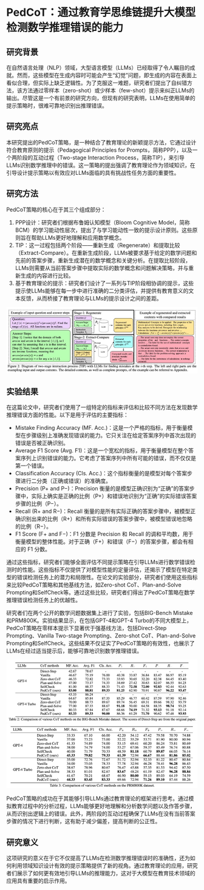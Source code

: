 # PedCoT：通过教育学思维链提升大模型检测数学推理错误的能力

## 研究背景
在自然语言处理（NLP）领域，大型语言模型（LLMs）已经取得了令人瞩目的成就。然而，这些模型在生成内容时可能会产生“幻觉”问题，即生成的内容在表面上看似合理，但实际上缺乏逻辑性。为了克服这一难题，研究者们提出了自纠错方法，该方法通过零样本（zero-shot）或少样本（few-shot）提示来纠正LLMs的输出。尽管这是一个有前景的研究方向，但现有的研究表明，LLMs在使用简单的提示策略时，很难可靠地识别出推理错误。

## 研究亮点
本研究提出的PedCoT策略，是一种结合了教育理论的新颖提示方法，它通过设计符合教育原则的提示（Pedagogical Principles for Prompts，简称PPP），以及一个两阶段的互动过程（Two-stage Interaction Process，简称TIP），来引导LLMs识别数学推理中的错误。这一策略的提出强调了教育理论作为领域知识，在引导设计提示策略以有效应对LLMs面临的具有挑战性任务方面的重要性。

## 研究方法
PedCoT策略的核心在于其三个组成部分：

1. PPP设计：研究者们根据布鲁姆认知模型（Bloom Cognitive Model，简称BCM）的学习能动性层次，提出了与学习能动性一致的提示设计原则。这些原则旨在帮助LLMs更好地理解和应用数学概念。
2. TIP：这一过程包括两个阶段——重新生成（Regenerate）和提取比较（Extract-Compare）。在重新生成阶段，LLMs被要求基于给定的数学问题和先前的答案步骤，重新生成潜在的数学概念和关键分析。在提取比较阶段，LLMs则需要从当前答案步骤中提取实际的数学概念和问题解决策略，并与重新生成的内容进行比较。
3. 基于教育理论的提示：研究者们设计了一系列与TIP阶段相协调的提示，这些提示使LLMs能够在每一步中进行准确的二分类评估，并提供有教育意义的文本反馈，从而桥接了教育理论与LLMs的提示设计之间的差距。


![Fig2](assets/Fig2.jpg)

## 实验结果
在这篇论文中，研究者们使用了一组特定的指标来评估和比较不同方法在发现数学推理错误方面的性能。以下是用于评估的主要指标：
- Mistake Finding Accuracy (MF. Acc.)：这是一个严格的指标，用于衡量模型在步骤级别上准确发现错误的能力。它只关注在给定答案序列中首次出现的错误是否被正确识别。
- Average F1 Score (Avg. F1)：这是一个宽松的指标，用于衡量模型在整个答案序列上识别错误的能力。它考虑了答案序列中所有可能的错误，而不仅仅是第一个错误。
- Classification Accuracy (Cls. Acc.)：这个指标衡量的是模型对每个答案步骤进行二分类（正确或错误）的准确度。
- Precision (P+ and P−)：Precision 衡量的是模型正确识别为“正确”的答案步骤中，实际上确实是正确的比例（P+）和错误地识别为“正确”的实际错误答案步骤的比例（P−）。
- Recall (R+ and R−)：Recall 衡量的是所有实际正确的答案步骤中，被模型正确识别出来的比例（R+）和所有实际错误的答案步骤中，被模型错误地忽略的比例（R−）。
- F1 Score (F+ and F−)：F1 分数是 Precision 和 Recall 的调和平均数，用于衡量模型的整体性能。对于正确（F+）和错误（F−）的答案步骤，都会有相应的 F1 分数。

通过这些指标，研究者们能够全面评估不同提示策略在引导LLMs进行数学错误检测时的性能。这些指标不仅提供了对模型性能的定量评估，还揭示了模型在特定类型的错误检测任务上的潜力和局限性。在论文的实验部分，研究者们使用这些指标来比较PedCoT策略和其他基线方法，如Zero-shot CoT、Plan-and-Solve Prompting和SelfCheck等。通过这些比较，研究者们得出了PedCoT策略在数学推理错误检测任务上的优越性。

研究者们在两个公开的数学问题数据集上进行了实验，包括BIG-Bench Mistake和PRM800K。实验结果显示，在包括GPT-4和GPT-4 Turbo的不同大模型上，PedCoT策略在零样本提示下显著优于强基线方法，包括Direct-Step Prompting、Vanilla Two-stage Prompting、Zero-shot CoT、Plan-and-Solve Prompting和SelfCheck。这些结果不仅证实了PedCoT策略的有效性，也展示了LLMs在经过适当提示后，能够可靠地识别数学推理错误。

![](assets/Table2.jpg)
![](assets/Table3.jpg)

PedCoT策略的成功在于其能够引导LLMs通过教育理论的框架进行思考。通过模拟教育过程中的分析过程，LLMs能够更好地理解和分析数学问题以及作答步骤，从而识别出逻辑上的错误。此外，两阶段的互动过程确保了LLMs在没有当前答案步骤的情况下进行判断，这有助于减少偏差，提高判断的公正性。

## 研究意义
这项研究的意义在于它不仅提高了LLMs在检测数学推理错误时的准确性，还为如何利用领域知识设计有效的提示策略提供了新的视角。通过教育理论的应用，研究者们展示了如何更有效地引导LLMs的推理能力，这对于大模型在教育技术领域的应用具有重要的启示作用。